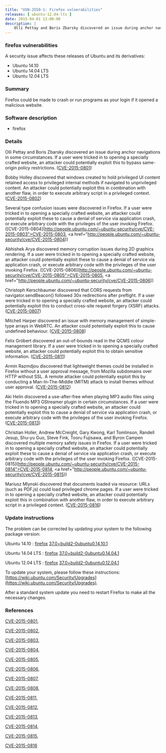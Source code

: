```yaml
---
title: "USN-2550-1: Firefox vulnerabilities"
releases: [ ubuntu-12.04-lts ]
date: 2015-04-01 12:00:00
description: |
    Olli Pettay and Boris Zbarsky discovered an issue during anchor navigations in some circumstances. If a user were tricked in to opening a specially crafted website, an attacker could potentially exploit this to bypass same-origin policy restrictions. ([CVE-2015-0801](http://people.ubuntu.com/~ubuntu-security/cve/CVE-2015-0801))
--- 
```

 
### firefox vulnerabilities

A security issue affects these releases of Ubuntu and its derivatives:

* Ubuntu 14.10
* Ubuntu 14.04 LTS
* Ubuntu 12.04 LTS

### Summary

Firefox could be made to crash or run programs as your login if it opened a malicious website.

### Software description

* firefox 

### Details

Olli Pettay and Boris Zbarsky discovered an issue during anchor navigations in some circumstances. If a user were tricked in to opening a specially crafted website, an attacker could potentially exploit this to bypass same-origin policy restrictions. ([CVE-2015-0801](http://people.ubuntu.com/~ubuntu-security/cve/CVE-2015-0801))

Bobby Holley discovered that windows created to hold privileged UI content retained access to privileged internal methods if navigated to unprivileged content. An attacker could potentially exploit this in combination with another flaw, in order to execute arbitrary script in a privileged context. ([CVE-2015-0802](http://people.ubuntu.com/~ubuntu-security/cve/CVE-2015-0802))

Several type confusion issues were discovered in Firefox. If a user were tricked in to opening a specially crafted website, an attacker could potentially exploit these to cause a denial of service via application crash, or execute arbitrary code with the privileges of the user invoking Firefox. ([CVE-2015-0804](http://people.ubuntu.com/~ubuntu-security/cve/CVE-2015-0803">CVE-2015-0803</a>, <a href="http://people.ubuntu.com/~ubuntu-security/cve/CVE-2015-0804))

Abhishek Arya discovered memory corruption issues during 2D graphics rendering. If a user were tricked in to opening a specially crafted website, an attacker could potentially exploit these to cause a denial of service via application crash, or execute arbitrary code with the privileges of the user invoking Firefox. ([CVE-2015-0806](http://people.ubuntu.com/~ubuntu-security/cve/CVE-2015-0805">CVE-2015-0805</a>, <a href="http://people.ubuntu.com/~ubuntu-security/cve/CVE-2015-0806))

Christoph Kerschbaumer discovered that CORS requests from navigator.sendBeacon() followed 30x redirections after preflight. If a user were tricked in to opening a specially crafted website, an attacker could potentially exploit this to conduct cross-site request forgery (XSRF) attacks. ([CVE-2015-0807](http://people.ubuntu.com/~ubuntu-security/cve/CVE-2015-0807))

Mitchell Harper discovered an issue with memory management of simple-type arrays in WebRTC. An attacker could potentially exploit this to cause undefined behaviour. ([CVE-2015-0808](http://people.ubuntu.com/~ubuntu-security/cve/CVE-2015-0808))

Felix Gröbert discovered an out-of-bounds read in the QCMS colour management library. If a user were tricked in to opening a specially crafted website, an attacker could potentially exploit this to obtain sensitive information. ([CVE-2015-0811](http://people.ubuntu.com/~ubuntu-security/cve/CVE-2015-0811))

Armin Razmdjou discovered that lightweight themes could be installed in Firefox without a user approval message, from Mozilla subdomains over HTTP without SSL. A remote attacker could potentially exploit this by conducting a Man-In-The-Middle (MITM) attack to install themes without user approval. ([CVE-2015-0812](http://people.ubuntu.com/~ubuntu-security/cve/CVE-2015-0812))

Aki Helin discovered a use-after-free when playing MP3 audio files using the Fluendo MP3 GStreamer plugin in certain circumstances. If a user were tricked in to opening a specially crafted website, an attacker could potentially exploit this to cause a denial of service via application crash, or execute arbitrary code with the privileges of the user invoking Firefox. ([CVE-2015-0813](http://people.ubuntu.com/~ubuntu-security/cve/CVE-2015-0813))

Christian Holler, Andrew McCreight, Gary Kwong, Karl Tomlinson, Randell Jesup, Shu-yu Guo, Steve Fink, Tooru Fujisawa, and Byron Campen discovered multiple memory safety issues in Firefox. If a user were tricked in to opening a specially crafted website, an attacker could potentially exploit these to cause a denial of service via application crash, or execute arbitrary code with the privileges of the user invoking Firefox. ([CVE-2015-0815](http://people.ubuntu.com/~ubuntu-security/cve/CVE-2015-0814">CVE-2015-0814</a>, <a href="http://people.ubuntu.com/~ubuntu-security/cve/CVE-2015-0815))

Mariusz Mlynski discovered that documents loaded via resource: URLs (such as PDF.js) could load privileged chrome pages. If a user were tricked in to opening a specially crafted website, an attacker could potentially exploit this in combination with another flaw, in order to execute arbitrary script in a privileged context. ([CVE-2015-0816](http://people.ubuntu.com/~ubuntu-security/cve/CVE-2015-0816)) 

### Update instructions

The problem can be corrected by updating your system to the following package version:

Ubuntu 14.10
 : [firefox](https://launchpad.net/ubuntu/+source/firefox) <span> [37.0+build2-0ubuntu0.14.10.1](https://launchpad.net/ubuntu/+source/firefox/37.0+build2-0ubuntu0.14.10.1) </span> 

Ubuntu 14.04 LTS
 : [firefox](https://launchpad.net/ubuntu/+source/firefox) <span> [37.0+build2-0ubuntu0.14.04.1](https://launchpad.net/ubuntu/+source/firefox/37.0+build2-0ubuntu0.14.04.1) </span> 

Ubuntu 12.04 LTS
 : [firefox](https://launchpad.net/ubuntu/+source/firefox) <span> [37.0+build2-0ubuntu0.12.04.1](https://launchpad.net/ubuntu/+source/firefox/37.0+build2-0ubuntu0.12.04.1) </span> 

To update your system, please follow these instructions: [https://wiki.ubuntu.com/Security/Upgrades](https://wiki.ubuntu.com/Security/Upgrades).

After a standard system update you need to restart Firefox to make all the necessary changes. 

### References

 [CVE-2015-0801](http://people.ubuntu.com/~ubuntu-security/cve/CVE-2015-0801), 

 [CVE-2015-0802](http://people.ubuntu.com/~ubuntu-security/cve/CVE-2015-0802), 

 [CVE-2015-0803](http://people.ubuntu.com/~ubuntu-security/cve/CVE-2015-0803), 

 [CVE-2015-0804](http://people.ubuntu.com/~ubuntu-security/cve/CVE-2015-0804), 

 [CVE-2015-0805](http://people.ubuntu.com/~ubuntu-security/cve/CVE-2015-0805), 

 [CVE-2015-0806](http://people.ubuntu.com/~ubuntu-security/cve/CVE-2015-0806), 

 [CVE-2015-0807](http://people.ubuntu.com/~ubuntu-security/cve/CVE-2015-0807), 

 [CVE-2015-0808](http://people.ubuntu.com/~ubuntu-security/cve/CVE-2015-0808), 

 [CVE-2015-0811](http://people.ubuntu.com/~ubuntu-security/cve/CVE-2015-0811), 

 [CVE-2015-0812](http://people.ubuntu.com/~ubuntu-security/cve/CVE-2015-0812), 

 [CVE-2015-0813](http://people.ubuntu.com/~ubuntu-security/cve/CVE-2015-0813), 

 [CVE-2015-0814](http://people.ubuntu.com/~ubuntu-security/cve/CVE-2015-0814), 

 [CVE-2015-0815](http://people.ubuntu.com/~ubuntu-security/cve/CVE-2015-0815), 

 [CVE-2015-0816](http://people.ubuntu.com/~ubuntu-security/cve/CVE-2015-0816)
 
